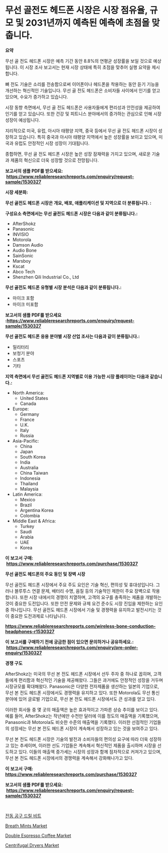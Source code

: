 <p><h1>무선 골전도 헤드폰 시장은 시장 점유율, 규모 및 2031년까지 예측된 예측에 초점을 맞춥니다.</h1></p><p><strong>요약</strong></p>
<p><p>무선 골 전도 헤드폰 시장은 예측 기간 동안 8.8%의 연평균 성장률을 보일 것으로 예상됩니다. 이 시장 조사 보고서는 현재 시장 상태에 특히 초점을 맞추어 실행 요약을 제시합니다.</p><p>뼈 전도 기술은 소리를 전송함으로써 이어폰이나 헤드폰을 착용하는 동안 듣기 기능을 개선하는 혁신적인 기술입니다. 무선 골 전도 헤드폰은 소비자들 사이에서 인기를 얻고 있으며, 수요가 증가하고 있습니다.</p><p>시장 동향 측면에서, 무선 골 전도 헤드폰은 사용자들에게 편리성과 안전성을 제공하여 인기를 얻고 있습니다. 또한 건강 및 피트니스 분야에서의 증가하는 관심으로 인해 시장 성장이 예상됩니다.</p><p>지리적으로 미국, 유럽, 아시아 태평양 지역, 중국 등에서 무선 골 전도 헤드폰 시장이 성장하고 있습니다. 특히 중국과 아시아 태평양 지역에서 높은 성장률을 보이고 있으며, 미국과 유럽도 안정적인 시장 성장이 기대됩니다.</p><p>종합하면, 무선 골 전도 헤드폰 시장은 높은 성장 잠재력을 가지고 있으며, 새로운 기술과 제품의 혁신으로 더욱 성장할 것으로 전망됩니다.</p></p>
<p><strong>보고서의 샘플 PDF를 받으세요: &nbsp;<a href="https://www.reliableresearchreports.com/enquiry/request-sample/1530327">https://www.reliableresearchreports.com/enquiry/request-sample/1530327</a></strong></p>
<p><strong>시장 세분화:</strong></p>
<p><strong> 무선 골전도 헤드폰 시장은 개요, 배포, 애플리케이션 및 지역으로 더 분류됩니다. :</strong></p>
<p><strong>구성요소 측면에서는 무선 골전도 헤드폰 시장은 다음과 같이 분류됩니다.:</strong></p>
<p><ul><li>AfterShokz</li><li>Panasonic</li><li>INVISIO</li><li>Motorola</li><li>Damson Audio</li><li>Audio Bone</li><li>SainSonic</li><li>Marsboy</li><li>Kscat</li><li>Abco Tech</li><li>Shenzhen Qili Industrial Co., Ltd</li></ul></p>
<p><strong> 무선 골전도 헤드폰 유형별 시장 분석은 다음과 같이 분류됩니다.:</strong></p>
<p><ul><li>마이크 포함</li><li>마이크 미포함</li></ul></p>
<p><strong>보고서의 샘플 PDF를 받으세요 :<a href="https://www.reliableresearchreports.com/enquiry/request-sample/1530327">https://www.reliableresearchreports.com/enquiry/request-sample/1530327</a></strong></p>
<p><strong> 무선 골전도 헤드폰 응용 분야별 시장 산업 조사는 다음과 같이 분류됩니다.:</strong></p>
<p><ul><li>밀리터리</li><li>보청기 분야</li><li>스포츠</li><li>기타</li></ul></p>
<p><strong>지역 측면에서 무선 골전도 헤드폰 지역별로 이용 가능한 시장 플레이어는 다음과 같습니다.:</strong></p>
<p><ul>
    <li>
        North America:
        <ul>
            <li>United States</li>
            <li>Canada</li>
        </ul>
    </li>
    <li>
        Europe:
        <ul>
            <li>Germany</li>
            <li>France</li>
            <li>U.K.</li>
            <li>Italy</li>
            <li>Russia</li>
        </ul>
    </li>
    <li>
        Asia-Pacific:
        <ul>
            <li>China</li>
            <li>Japan</li>
            <li>South Korea</li>
            <li>India</li>
            <li>Australia</li>
            <li>China Taiwan</li>
            <li>Indonesia</li>
            <li>Thailand</li>
            <li>Malaysia</li>
        </ul>
    </li>
    <li>
        Latin America:
        <ul>
            <li>Mexico</li>
            <li>Brazil</li>
            <li>Argentina Korea</li>
            <li>Colombia</li>
        </ul>
    </li>
    <li>
        Middle East & Africa:
        <ul>
            <li>Turkey</li>
            <li>Saudi</li>
            <li>Arabia</li>
            <li>UAE</li>
            <li>Korea</li>
        </ul>
    </li>
    </ul></p>
<p><strong>이 보고서 구매: &nbsp;<a href="https://www.reliableresearchreports.com/purchase/1530327">https://www.reliableresearchreports.com/purchase/1530327</a></strong></p>
<p><strong>무선 골전도 헤드폰의 주요 동인 및 장벽 시장</strong></p>
<p><p>무선 골전도 헤드폰 시장에서 주요 주도 요인은 기술 혁신, 편의성 및 휴대성입니다. 그러나 블루투스 연결 문제, 배터리 수명, 음질 등의 기술적인 제한이 주요 장벽으로 작용합니다. 또한 시장 내에서의 경쟁이 치열하며, 고객의 요구를 충족하는 제품을 개발하는 것이 중요한 도전입니다. 또한 안전 문제와 규제 요건 준수도 시장 진입을 제한하는 요인 중 하나입니다. 무선 골전도 헤드폰 시장에서 기술 및 경쟁력을 유지하고 발전시키는 것이 중요한 도전과제로 나타납니다.</p></p>
<p><strong><a href="https://www.reliableresearchreports.com/wireless-bone-conduction-headphones-r1530327">https://www.reliableresearchreports.com/wireless-bone-conduction-headphones-r1530327</a></strong></p>
<p><strong>이 보고서를 구매하기 전에 궁금한 점이 있으면 문의하거나 공유하세요.: &nbsp;<a href="https://www.reliableresearchreports.com/enquiry/pre-order-enquiry/1530327">https://www.reliableresearchreports.com/enquiry/pre-order-enquiry/1530327</a></strong></p>
<p><strong>경쟁 구도</strong></p>
<p><p>AfterShokz는 미국의 무선 본 전도 헤드폰 시장에서 선두 주자 중 하나로 꼽히며, 고객들에게 편리함과 혁신적인 기술을 제공해왔다. 그들은 과거에도 안정적인 성장을 거두며 시장규모를 확대해왔다. Panasonic은 다양한 전자제품을 생산하는 일본의 기업으로, 무선 본 전도 헤드폰 시장에서도 경쟁력을 유지하고 있다. 또한 Motorola도 무선 통신 분야에 있어 글로벌 기업으로, 무선 본 전도 헤드폰 시장에서도 큰 성과를 얻고 있다.</p><p>이러한 회사들 중 몇 곳의 매출액은 높은 효과적이고 가파른 상승 추이를 보이고 있다. 예를 들어, AfterShokz는 작년에만 수천만 달러에 이를 정도의 매출액을 기록했으며, Panasonic과 Motorola도 비슷한 수준의 매출액을 기록했다. 이러한 선점적인 기업들의 성장세는 무선 본 전도 헤드폰 시장이 계속해서 성장하고 있는 것을 보여주고 있다.</p><p>무선 본 전도 헤드폰 시장은 기술의 발전과 소비자들의 편의성 요구에 따라 더욱 성장하고 있는 추세이며, 이러한 선도 기업들은 계속해서 혁신적인 제품을 출시하며 시장을 선도하고 있다. 이들의 매출액 증가세는 시장의 성장과 함께 점차적으로 커져가고 있으며, 무선 본 전도 헤드폰 시장에서의 경쟁력을 계속해서 강화해나가고 있다.</p></p>
<p><strong>이 보고서 구매: &nbsp; <a href="https://www.reliableresearchreports.com/purchase/1530327">https://www.reliableresearchreports.com/purchase/1530327</a></strong></p>
<p><strong>보고서의 샘플 PDF를 받으세요: &nbsp;<a href="https://www.reliableresearchreports.com/enquiry/request-sample/1530327">https://www.reliableresearchreports.com/enquiry/request-sample/1530327</a></strong><strong></strong></p>
<p>&nbsp;</p>
<p><p><a href="https://github.com/trmesnao7959541/Market-Research-Report-List-1/blob/main/314645226410.md">전동 공구 드릴 비트</a></p><p><a href="https://florentine-yuzu-f42.notion.site/Breath-Mints-Market-Analysis-Its-CAGR-Market-Segmentation-and-Global-Industry-Overview-acdd0868afe341dd84eb2b5e5d6c93a7">Breath Mints Market</a></p><p><a href="https://fuschia-pecorino-a6d.notion.site/Double-Espresso-Coffee-Market-Size-Reveals-the-Best-Marketing-Channels-In-Global-Industry-1ae344ea782f4d5c85b81e373da91787">Double Espresso Coffee Market</a></p><p><a href="https://view.publitas.com/reportprime-1/centrifugal-dryers-market-analysis-and-sze-forecasted-for-period-from-2024-to-2031/">Centrifugal Dryers Market</a></p></p>
